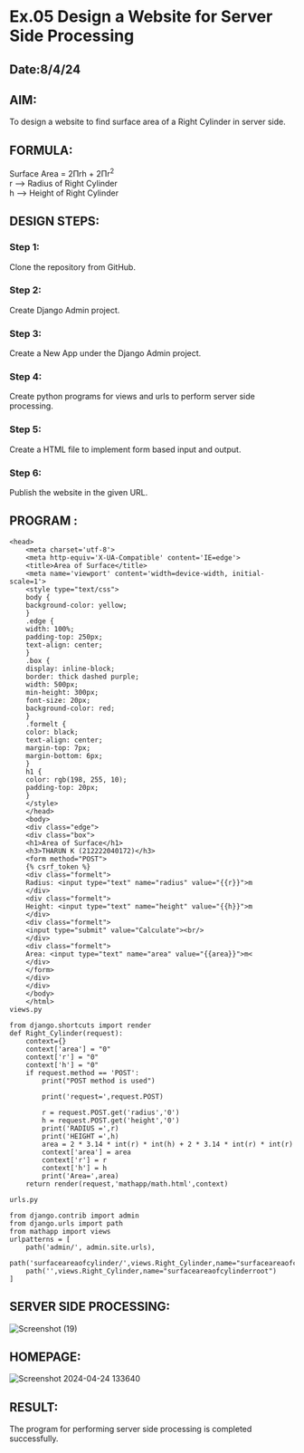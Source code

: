 # Ex.05 Design a Website for Server Side Processing
## Date:8/4/24

## AIM:
To design a website to find surface area of a Right Cylinder in server side.

## FORMULA:
Surface Area = 2Πrh + 2Πr<sup>2</sup>
<br>r --> Radius of Right Cylinder
<br>h --> Height of Right Cylinder

## DESIGN STEPS:

### Step 1:
Clone the repository from GitHub.

### Step 2:
Create Django Admin project.

### Step 3:
Create a New App under the Django Admin project.

### Step 4:
Create python programs for views and urls to perform server side processing.

### Step 5:
Create a HTML file to implement form based input and output.

### Step 6:
Publish the website in the given URL.

## PROGRAM :
```
<head>
    <meta charset='utf-8'>
    <meta http-equiv='X-UA-Compatible' content='IE=edge'>
    <title>Area of Surface</title>
    <meta name='viewport' content='width=device-width, initial-scale=1'>
    <style type="text/css">
    body {
    background-color: yellow;
    }
    .edge {
    width: 100%;
    padding-top: 250px;
    text-align: center;
    }
    .box {
    display: inline-block;
    border: thick dashed purple;
    width: 500px;
    min-height: 300px;
    font-size: 20px;
    background-color: red;
    }
    .formelt {
    color: black;
    text-align: center;
    margin-top: 7px;
    margin-bottom: 6px;
    }
    h1 {
    color: rgb(198, 255, 10);
    padding-top: 20px;
    }
    </style>
    </head>
    <body>
    <div class="edge">
    <div class="box">
    <h1>Area of Surface</h1>
    <h3>THARUN K (212222040172)</h3>
    <form method="POST">
    {% csrf_token %}
    <div class="formelt">
    Radius: <input type="text" name="radius" value="{{r}}">m
    </div>
    <div class="formelt">
    Height: <input type="text" name="height" value="{{h}}">m
    </div>
    <div class="formelt">
    <input type="submit" value="Calculate"><br/>
    </div>
    <div class="formelt">
    Area: <input type="text" name="area" value="{{area}}">m<
    </div>
    </form>
    </div>
    </div>
    </body>
    </html>
views.py

from django.shortcuts import render
def Right_Cylinder(request):
    context={}
    context['area'] = "0"
    context['r'] = "0"
    context['h'] = "0"
    if request.method == 'POST':
        print("POST method is used")

        print('request=',request.POST)

        r = request.POST.get('radius','0')
        h = request.POST.get('height','0')
        print('RADIUS =',r)
        print('HEIGHT =',h)
        area = 2 * 3.14 * int(r) * int(h) + 2 * 3.14 * int(r) * int(r)
        context['area'] = area
        context['r'] = r
        context['h'] = h
        print('Area=',area)
    return render(request,'mathapp/math.html',context)

urls.py

from django.contrib import admin
from django.urls import path
from mathapp import views
urlpatterns = [
    path('admin/', admin.site.urls),
    path('surfaceareaofcylinder/',views.Right_Cylinder,name="surfaceareaofcylinder"),
    path('',views.Right_Cylinder,name="surfaceareaofcylinderroot")
]
```

## SERVER SIDE PROCESSING:
![Screenshot (19)](https://github.com/Tharun-1000/MathServer/assets/135952958/270f75e2-52c0-415b-9ce4-332bf9fe8c0f)


## HOMEPAGE:
![Screenshot 2024-04-24 133640](https://github.com/Tharun-1000/MathServer/assets/135952958/9148f302-3d94-4b03-aa20-5bc56bacf9a2)


## RESULT:
The program for performing server side processing is completed successfully.
